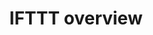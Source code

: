 ---
title: IFTTT overview
redirect_to:
  - https://www.ibm.com/support/knowledgecenter/SS7P7S_ind/watson-assistant-solutions/ifttt/what-is-ifttt.html
---